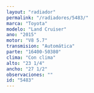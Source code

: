 ```yaml
---
layout: "radiador"
permalink: "/radiadores/5483/"
marca: "Toyota"
modelo: "Land Cruiser"
ano: "2015"
motor: "V8 5.7"
transmision: "Automática"
parte: "16400-50380"
clima: "Con clima"
alto: "23 1/4"
ancho: "27 1/2"
observaciones: ""
id: "5483"
---
```


